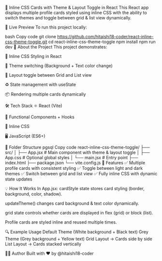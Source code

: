 🎨 Inline CSS Cards with Theme & Layout Toggle in React
This React app displays multiple profile cards styled using inline CSS with the ability to switch themes and toggle between grid & list view dynamically.

🚀 Live Preview
To run this project locally:

bash
Copy code
git clone https://github.com/hitaishi18-coder/react-inline-css-theme-toggle.git
cd react-inline-css-theme-toggle
npm install
npm run dev
🧠 About the Project
This project demonstrates:

🎨 Inline CSS Styling in React

🌈 Theme switching (Background + Text color change)

📏 Layout toggle between Grid and List view

♻️ State management with useState

📦 Rendering multiple cards dynamically

🛠 Tech Stack
⚛️ React (Vite)

🎯 Functional Components + Hooks

💅 Inline CSS

🖥 JavaScript (ES6+)

📂 Folder Structure
pgsql
Copy code
react-inline-css-theme-toggle/
├── src/
│   ├── App.jsx       # Main component with theme & layout toggle
│   ├── App.css       # Optional global styles
│   └── main.jsx      # Entry point
├── index.html
├── package.json
└── vite.config.js
📸 Features
✅ Multiple profile cards with consistent styling
✅ Toggle between light and dark themes
✅ Switch between grid and list view
✅ Fully inline CSS with dynamic state updates

💡 How It Works
In App.jsx:
cardStyle state stores card styling (border, background, color, shadow).

updateTheme() changes card background & text color dynamically.

grid state controls whether cards are displayed in flex (grid) or block (list).

Profile cards are styled inline and reused multiple times.

🔍 Example Usage
Default Theme (White background + Black text)
Grey Theme (Grey background + Yellow text)
Grid Layout → Cards side by side
List Layout → Cards stacked vertically

🧑‍💻 Author
Built with ❤️ by @hitaishi18-coder